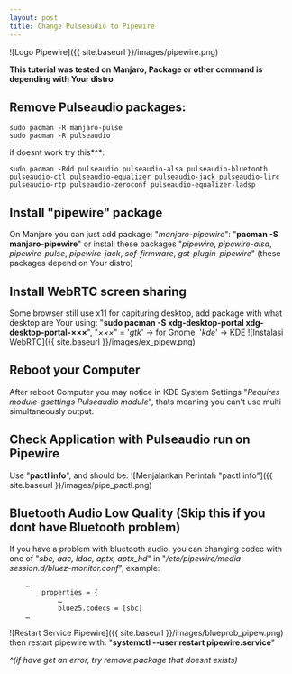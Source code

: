 ```yaml
---
layout: post
title: Change Pulseaudio to Pipewire
---
```


![Logo Pipewire]({{ site.baseurl }}/images/pipewire.png)

**This tutorial was tested on Manjaro, Package or other command is depending with Your distro**
## Remove Pulseaudio packages:
```
sudo pacman -R manjaro-pulse
sudo pacman -R pulseaudio
```
if doesnt work try this*^*:
```
sudo pacman -Rdd pulseaudio pulseaudio-alsa pulseaudio-bluetooth pulseaudio-ctl pulseaudio-equalizer pulseaudio-jack pulseaudio-lirc pulseaudio-rtp pulseaudio-zeroconf pulseaudio-equalizer-ladsp
```

## Install "pipewire" package
On Manjaro you can just add package: "*manjaro-pipewire*":
"**pacman -S manjaro-pipewire**" or install these packages "*pipewire*, *pipewire-alsa*, *pipewire-pulse*, *pipewire-jack*, *sof-firmware*, *gst-plugin-pipewire*" (these packages depend on Your distro)

## Install WebRTC screen sharing
Some browser still use x11 for capituring desktop, add package with what desktop are Your using:
"**sudo pacman -S xdg-desktop-portal xdg-desktop-portal-×××**", "*×××*" = '*gtk*' → for Gnome, '*kde*' → KDE
![Instalasi WebRTC]({{ site.baseurl }}/images/ex_pipew.png)

## Reboot your Computer
After reboot Computer you may notice in KDE System Settings "*Requires module-gsettings Pulseaudio module*", thats meaning you can't use multi simultaneously output.

## Check Application with Pulseaudio run on Pipewire
Use "**pactl info**", and should be:
![Menjalankan Perintah "pactl info"]({{ site.baseurl }}/images/pipe_pactl.png)

## Bluetooth Audio Low Quality (Skip this if you dont have Bluetooth problem)
If you have a problem with bluetooth audio. you can changing codec with one of "*sbc, aac, ldac, aptx, aptx_hd*" in "*/etc/pipewire/media-session.d/bluez-monitor.conf*", example:
```
    …
        properties = {
            …
            bluez5.codecs = [sbc]
    …
```
![Restart Service Pipewire]({{ site.baseurl }}/images/blueprob_pipew.png)
then restart pipewire with: "**systemctl --user restart pipewire.service**"



 *^(if have get an error, try remove package that doesnt exists)*

